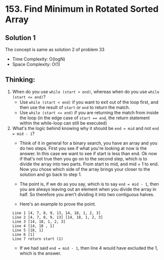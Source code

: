 # 153. Find Minimum in Rotated Sorted Array
## Solution 1
The concept is same as solution 2 of problem 33
* Time Complexity: O(logN)
* Space Complexity: O(1)

## Thinking:
1. When do you use `while (start < end)`, whereas when do you use `while (start <= end)`?
    *  Use `while (start < end)` if you want to exit out of the loop first, and then use the result of `start` or `end` to return the match.
    *  Use `while (start <= end)` if you are returning the match from inside the loop (in the edge case of `start == end`, the return statement within the while-loop can still be executed)
2. What's the logic behind knowing why it should be `end = mid` and not `end = mid - 1`?
    * Think of it in general for a binary search, you have an array and you do two steps. First you see if what you're looking at now is the answer. In this case we want to see if start is less than end. Ok now if that's not true then you go on to the second step, which is to divide the array into two parts. From start to mid, and mid + 1 to end. Now you chose which side of the array brings your closer to the solution and go back to step 1.
    
    * The point is, if we do as you say, which is to say `end = mid - 1`, then you are always leaving out an element when you divide the array in half. So therefore you aren't dividing it into two contiguous halves.

    * Here's an example to prove the point.
    ```
    Line 1 [4, 7, 8, 9, 13, 14, 18, 1, 2, 3]
    Line 2 [4, 7, 8, 9, 13] [14, 18, 1, 2, 3]
    Line 3 [14, 18, 1, 2, 3]
    Line 4 [14, 18 , 1]
    Line 5 [18, 1]
    Line 6 [1]
    Line 7 return start (1)
    ```
    * If we had said `end = mid - 1`, then line 4 would have excluded the 1, which is the answer.


